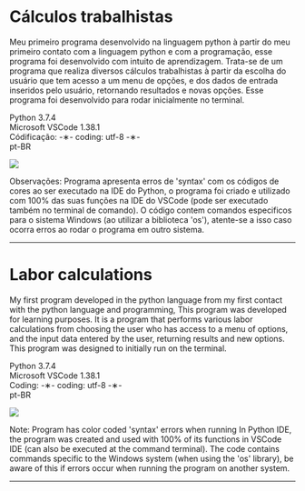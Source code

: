 # Cálculos trabalhistas

Meu primeiro programa desenvolvido na linguagem python à partir do meu primeiro contato com a linguagem python e com a programação, esse programa foi desenvolvido com intuito de aprendizagem. Trata-se de um programa que realiza diversos cálculos trabalhistas à partir da escolha do usuário que tem acesso a um menu de opções, e dos dados de entrada inseridos pelo usuário, retornando resultados e novas opções. Esse programa foi desenvolvido para rodar inicialmente no terminal. 

Python 3.7.4 </br>
Microsoft VSCode 1.38.1 </br>
Códificação: -&lowast;- coding: utf-8 -&lowast;- </br>
pt-BR </br>

![](https://github.com/alpdias/calculos-trabalhistas-python/blob/master/_img/menu-inicial.png)

Observações: Programa apresenta erros de 'syntax' com os códigos de cores ao ser executado na IDE do Python, o programa foi criado e utilizado com 100% das suas funções na IDE do VSCode (pode ser executado também no terminal de comando). O código contem comandos especificos para o sistema Windows (ao utilizar a biblioteca 'os'), atente-se a isso caso ocorra erros ao rodar o programa em outro sistema.

---------------------------------------------------------------------------------------------------------------------------------------

# Labor calculations

My first program developed in the python language from my first contact with the python language and programming, This program was developed for learning purposes. It is a program that performs various labor calculations from choosing the user who has access to a menu of options, and the input data entered by the user, returning results and new options. This program was designed to initially run on the terminal.

Python 3.7.4 </br>
Microsoft VSCode 1.38.1 </br>
Coding: -&lowast;- coding: utf-8 -&lowast;- </br>
pt-BR </br>

![](https://github.com/alpdias/calculos-trabalhistas-python/blob/master/_img/menu-inicial.png)

Note: Program has color coded 'syntax' errors when running In Python IDE, the program was created and used with 100% of its functions in VSCode IDE (can also be executed at the command terminal). The code contains commands specific to the Windows system (when using the 'os' library), be aware of this if errors occur when running the program on another system.

----------------------------------------------------------------------------------------------------------------------------------------
